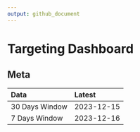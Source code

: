 ```yaml
---
output: github_document
---
```


# Targeting Dashboard



## Meta


|Data           |Latest     |
|:--------------|:----------|
|30 Days Window |2023-12-15 |
|7 Days Window  |2023-12-16 |
